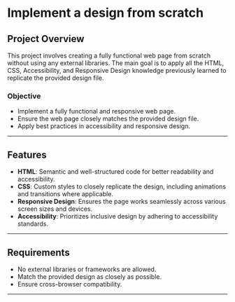 #  Implement a design from scratch

## Project Overview

This project involves creating a fully functional web page from scratch without using any external libraries. The main goal is to apply all the HTML, CSS, Accessibility, and Responsive Design knowledge previously learned to replicate the provided design file.

### Objective

-   Implement a fully functional and responsive web page.
-   Ensure the web page closely matches the provided design file.
-   Apply best practices in accessibility and responsive design.

----------

## Features

-   **HTML**: Semantic and well-structured code for better readability and accessibility.
-   **CSS**: Custom styles to closely replicate the design, including animations and transitions where applicable.
-   **Responsive Design**: Ensures the page works seamlessly across various screen sizes and devices.
-   **Accessibility**: Prioritizes inclusive design by adhering to accessibility standards.

----------

## Requirements

-   No external libraries or frameworks are allowed.
-   Match the provided design as closely as possible.
-   Ensure cross-browser compatibility.

----------